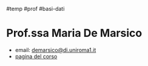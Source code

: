 #temp #prof #basi-dati 

# Prof.ssa Maria De Marsico
- email: demarsico@di.uniroma1.it
- [pagina del corso](https://sites.google.com/di.uniroma1.it/basididati-modulo1canalem-z/home-page)
